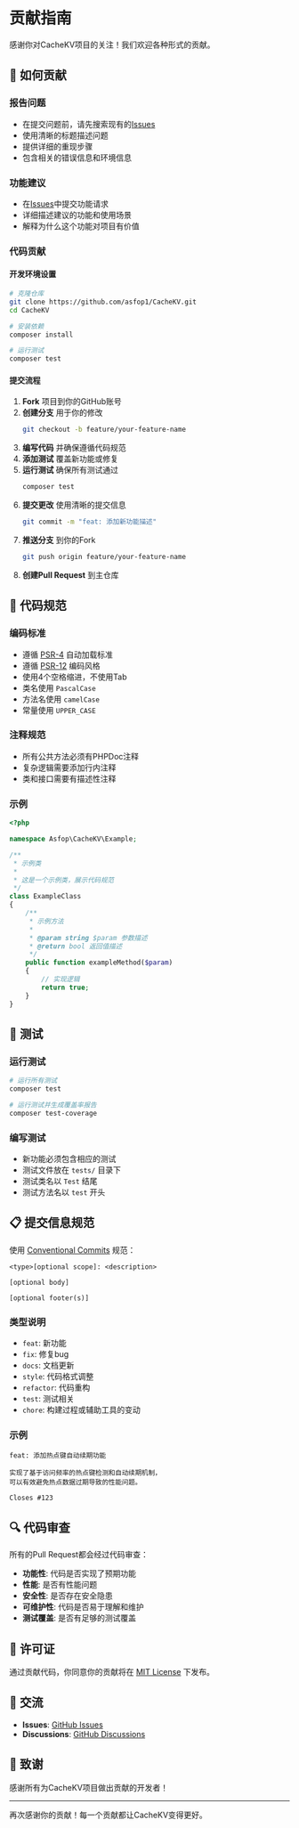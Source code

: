# 贡献指南

感谢你对CacheKV项目的关注！我们欢迎各种形式的贡献。

## 🤝 如何贡献

### 报告问题
- 在提交问题前，请先搜索现有的[Issues](https://github.com/asfop1/CacheKV/issues)
- 使用清晰的标题描述问题
- 提供详细的重现步骤
- 包含相关的错误信息和环境信息

### 功能建议
- 在[Issues](https://github.com/asfop1/CacheKV/issues)中提交功能请求
- 详细描述建议的功能和使用场景
- 解释为什么这个功能对项目有价值

### 代码贡献

#### 开发环境设置
```bash
# 克隆仓库
git clone https://github.com/asfop1/CacheKV.git
cd CacheKV

# 安装依赖
composer install

# 运行测试
composer test
```

#### 提交流程
1. **Fork** 项目到你的GitHub账号
2. **创建分支** 用于你的修改
   ```bash
   git checkout -b feature/your-feature-name
   ```
3. **编写代码** 并确保遵循代码规范
4. **添加测试** 覆盖新功能或修复
5. **运行测试** 确保所有测试通过
   ```bash
   composer test
   ```
6. **提交更改** 使用清晰的提交信息
   ```bash
   git commit -m "feat: 添加新功能描述"
   ```
7. **推送分支** 到你的Fork
   ```bash
   git push origin feature/your-feature-name
   ```
8. **创建Pull Request** 到主仓库

## 📝 代码规范

### 编码标准
- 遵循 [PSR-4](https://www.php-fig.org/psr/psr-4/) 自动加载标准
- 遵循 [PSR-12](https://www.php-fig.org/psr/psr-12/) 编码风格
- 使用4个空格缩进，不使用Tab
- 类名使用 `PascalCase`
- 方法名使用 `camelCase`
- 常量使用 `UPPER_CASE`

### 注释规范
- 所有公共方法必须有PHPDoc注释
- 复杂逻辑需要添加行内注释
- 类和接口需要有描述性注释

### 示例
```php
<?php

namespace Asfop\CacheKV\Example;

/**
 * 示例类
 * 
 * 这是一个示例类，展示代码规范
 */
class ExampleClass
{
    /**
     * 示例方法
     * 
     * @param string $param 参数描述
     * @return bool 返回值描述
     */
    public function exampleMethod($param)
    {
        // 实现逻辑
        return true;
    }
}
```

## 🧪 测试

### 运行测试
```bash
# 运行所有测试
composer test

# 运行测试并生成覆盖率报告
composer test-coverage
```

### 编写测试
- 新功能必须包含相应的测试
- 测试文件放在 `tests/` 目录下
- 测试类名以 `Test` 结尾
- 测试方法名以 `test` 开头

## 📋 提交信息规范

使用 [Conventional Commits](https://www.conventionalcommits.org/) 规范：

```
<type>[optional scope]: <description>

[optional body]

[optional footer(s)]
```

### 类型说明
- `feat`: 新功能
- `fix`: 修复bug
- `docs`: 文档更新
- `style`: 代码格式调整
- `refactor`: 代码重构
- `test`: 测试相关
- `chore`: 构建过程或辅助工具的变动

### 示例
```
feat: 添加热点键自动续期功能

实现了基于访问频率的热点键检测和自动续期机制，
可以有效避免热点数据过期导致的性能问题。

Closes #123
```

## 🔍 代码审查

所有的Pull Request都会经过代码审查：

- **功能性**: 代码是否实现了预期功能
- **性能**: 是否有性能问题
- **安全性**: 是否存在安全隐患
- **可维护性**: 代码是否易于理解和维护
- **测试覆盖**: 是否有足够的测试覆盖

## 📄 许可证

通过贡献代码，你同意你的贡献将在 [MIT License](LICENSE) 下发布。

## 💬 交流

- **Issues**: [GitHub Issues](https://github.com/asfop1/CacheKV/issues)
- **Discussions**: [GitHub Discussions](https://github.com/asfop1/CacheKV/discussions)

## 🙏 致谢

感谢所有为CacheKV项目做出贡献的开发者！

---

再次感谢你的贡献！每一个贡献都让CacheKV变得更好。
